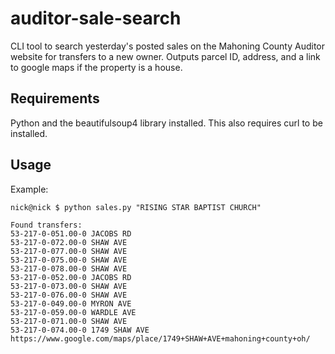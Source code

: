 # auditor-sale-search
CLI tool to search yesterday's posted sales on the Mahoning County Auditor website for transfers to a new owner. Outputs parcel ID, address, and a link to google maps if the property is a house.


## Requirements
Python and the beautifulsoup4 library installed. This also requires curl to be installed.

## Usage

Example:
```
nick@nick $ python sales.py "RISING STAR BAPTIST CHURCH"

Found transfers:
53-217-0-051.00-0 JACOBS RD
53-217-0-072.00-0 SHAW AVE
53-217-0-077.00-0 SHAW AVE
53-217-0-075.00-0 SHAW AVE
53-217-0-078.00-0 SHAW AVE
53-217-0-052.00-0 JACOBS RD
53-217-0-073.00-0 SHAW AVE
53-217-0-076.00-0 SHAW AVE
53-217-0-049.00-0 MYRON AVE
53-217-0-059.00-0 WARDLE AVE
53-217-0-071.00-0 SHAW AVE
53-217-0-074.00-0 1749 SHAW AVE https://www.google.com/maps/place/1749+SHAW+AVE+mahoning+county+oh/
```
